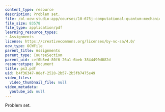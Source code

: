 ```yaml
---
content_type: resource
description: Problem set.
file: /ol-ocw-studio-app/courses/10-675j-computational-quantum-mechanics-of-molecular-and-extended-systems-fall-2004/b4f3634708ef25282b572b5fb7475e49_ps3.pdf
file_size: 83578
file_type: application/pdf
learning_resource_types:
- Assignments
license: https://creativecommons.org/licenses/by-nc-sa/4.0/
ocw_type: OCWFile
parent_title: Assignments
parent_type: CourseSection
parent_uid: cef0b5ed-80f6-26a1-6beb-3844490d082d
resourcetype: Document
title: ps3.pdf
uid: b4f36347-08ef-2528-2b57-2b5fb7475e49
video_files:
  video_thumbnail_file: null
video_metadata:
  youtube_id: null
---
```

Problem set.